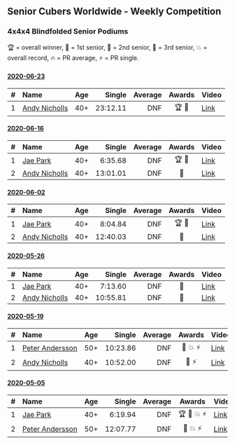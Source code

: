 <style>table {white-space: nowrap;}</style>

## Senior Cubers Worldwide - Weekly Competition
### 4x4x4 Blindfolded Senior Podiums
🏆 = overall winner, 🥇 = 1st senior, 🥈 = 2nd senior, 🥉 = 3rd senior, 💥 = overall record, 🔥 = PR average, ⚡ = PR single.

#### [2020-06-23](2020-06-23.md)

| # | Name | Age | Single | Average | Awards | Video |
| :--: | :-- | :--: | --: | --: | :--: | :-- |
| 1 | [Andy Nicholls](../../persons/andy_nicholls/444bf.md) | 40+ | 23:12.11 | DNF | 🏆 🥇 | [Link](https://www.facebook.com/events/850175445522887/permalink/854662398407525/) |

#### [2020-06-16](2020-06-16.md)

| # | Name | Age | Single | Average | Awards | Video |
| :--: | :-- | :--: | --: | --: | :--: | :-- |
| 1 | [Jae Park](../../persons/jae_park/444bf.md) | 40+ | 6:35.68 | DNF | 🏆 🥇 | [Link](https://www.facebook.com/events/208176410240808/permalink/209074956817620/) |
| 2 | [Andy Nicholls](../../persons/andy_nicholls/444bf.md) | 40+ | 13:01.01 | DNF | 🥈 | [Link](https://www.facebook.com/events/208176410240808/permalink/211060806619035/) |


#### [2020-06-02](2020-06-02.md)

| # | Name | Age | Single | Average | Awards | Video |
| :--: | :-- | :--: | --: | --: | :--: | :-- |
| 1 | [Jae Park](../../persons/jae_park/444bf.md) | 40+ | 8:04.84 | DNF | 🏆 🥇 | [Link](https://www.facebook.com/events/323619661956372/permalink/325184355133236/) |
| 2 | [Andy Nicholls](../../persons/andy_nicholls/444bf.md) | 40+ | 12:40.03 | DNF | 🥈 | [Link](https://www.facebook.com/events/323619661956372/permalink/325084838476521/) |

#### [2020-05-26](2020-05-26.md)

| # | Name | Age | Single | Average | Awards | Video |
| :--: | :-- | :--: | --: | --: | :--: | :-- |
| 1 | [Jae Park](../../persons/jae_park/444bf.md) | 40+ | 7:13.60 | DNF | 🥇 | [Link](https://www.facebook.com/events/1531820936993798/permalink/1533623833480175/) |
| 2 | [Andy Nicholls](../../persons/andy_nicholls/444bf.md) | 40+ | 10:55.81 | DNF | 🥈 | [Link](https://www.facebook.com/events/1531820936993798/permalink/1535542499954975/) |

#### [2020-05-19](2020-05-19.md)

| # | Name | Age | Single | Average | Awards | Video |
| :--: | :-- | :--: | --: | --: | :--: | :-- |
| 1 | [Peter Andersson](../../persons/peter_andersson/444bf.md) | 50+ | 10:23.86 | DNF | 🥇 💥 ⚡ | [Link](https://www.facebook.com/events/2608037409484307/permalink/2612310882390293/) |
| 2 | [Andy Nicholls](../../persons/andy_nicholls/444bf.md) | 40+ | 10:52.00 | DNF | 🥈 ⚡ | [Link](https://www.facebook.com/events/2608037409484307/permalink/2609949869293061/) |


#### [2020-05-05](2020-05-05.md)

| # | Name | Age | Single | Average | Awards | Video |
| :--: | :-- | :--: | --: | --: | :--: | :-- |
| 1 | [Jae Park](../../persons/jae_park/444bf.md) | 40+ | 6:19.94 | DNF | 🏆 🥇 💥 ⚡ | [Link](https://www.facebook.com/events/2624652641189887/permalink/2625297171125434/) |
| 2 | [Peter Andersson](../../persons/peter_andersson/444bf.md) | 50+ | 12:07.77 | DNF | 🥈 💥 ⚡ | [Link](https://www.facebook.com/events/2624652641189887/permalink/2627420757579742/) |


<!-- Global site tag (gtag.js) - Google Analytics -->
<script async src="https://www.googletagmanager.com/gtag/js?id=UA-86348435-3"></script>
<script>window.dataLayer = window.dataLayer || []; function gtag() {dataLayer.push(arguments);} gtag('js', new Date()); gtag('config', 'UA-86348435-3');</script>
